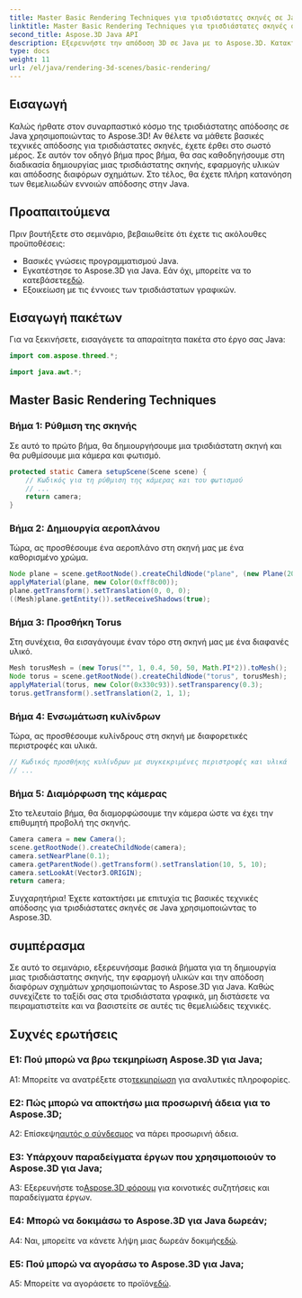 ```yaml
---
title: Master Basic Rendering Techniques για τρισδιάστατες σκηνές σε Java
linktitle: Master Basic Rendering Techniques για τρισδιάστατες σκηνές σε Java
second_title: Aspose.3D Java API
description: Εξερευνήστε την απόδοση 3D σε Java με το Aspose.3D. Κατακτήστε τις βασικές τεχνικές, στήστε σκηνές και αποδώστε σχήματα απρόσκοπτα. Αναβαθμίστε τις δεξιότητές σας στον προγραμματισμό Java σε τρισδιάστατα γραφικά.
type: docs
weight: 11
url: /el/java/rendering-3d-scenes/basic-rendering/
---
```

## Εισαγωγή

Καλώς ήρθατε στον συναρπαστικό κόσμο της τρισδιάστατης απόδοσης σε Java χρησιμοποιώντας το Aspose.3D! Αν θέλετε να μάθετε βασικές τεχνικές απόδοσης για τρισδιάστατες σκηνές, έχετε έρθει στο σωστό μέρος. Σε αυτόν τον οδηγό βήμα προς βήμα, θα σας καθοδηγήσουμε στη διαδικασία δημιουργίας μιας τρισδιάστατης σκηνής, εφαρμογής υλικών και απόδοσης διαφόρων σχημάτων. Στο τέλος, θα έχετε πλήρη κατανόηση των θεμελιωδών εννοιών απόδοσης στην Java.

## Προαπαιτούμενα

Πριν βουτήξετε στο σεμινάριο, βεβαιωθείτε ότι έχετε τις ακόλουθες προϋποθέσεις:

- Βασικές γνώσεις προγραμματισμού Java.
-  Εγκατέστησε το Aspose.3D για Java. Εάν όχι, μπορείτε να το κατεβάσετε[εδώ](https://releases.aspose.com/3d/java/).
- Εξοικείωση με τις έννοιες των τρισδιάστατων γραφικών.

## Εισαγωγή πακέτων

Για να ξεκινήσετε, εισαγάγετε τα απαραίτητα πακέτα στο έργο σας Java:

```java
import com.aspose.threed.*;

import java.awt.*;
```

## Master Basic Rendering Techniques

### Βήμα 1: Ρύθμιση της σκηνής

Σε αυτό το πρώτο βήμα, θα δημιουργήσουμε μια τρισδιάστατη σκηνή και θα ρυθμίσουμε μια κάμερα και φωτισμό.

```java
protected static Camera setupScene(Scene scene) {
    // Κωδικός για τη ρύθμιση της κάμερας και του φωτισμού
    // ...
    return camera;
}
```

### Βήμα 2: Δημιουργία αεροπλάνου

Τώρα, ας προσθέσουμε ένα αεροπλάνο στη σκηνή μας με ένα καθορισμένο χρώμα.

```java
Node plane = scene.getRootNode().createChildNode("plane", (new Plane(20, 20)).toMesh());
applyMaterial(plane, new Color(0xff8c00));
plane.getTransform().setTranslation(0, 0, 0);
((Mesh)plane.getEntity()).setReceiveShadows(true);
```

### Βήμα 3: Προσθήκη Torus

Στη συνέχεια, θα εισαγάγουμε έναν τόρο στη σκηνή μας με ένα διαφανές υλικό.

```java
Mesh torusMesh = (new Torus("", 1, 0.4, 50, 50, Math.PI*2)).toMesh();
Node torus = scene.getRootNode().createChildNode("torus", torusMesh);
applyMaterial(torus, new Color(0x330c93)).setTransparency(0.3);
torus.getTransform().setTranslation(2, 1, 1);
```

### Βήμα 4: Ενσωμάτωση κυλίνδρων

Τώρα, ας προσθέσουμε κυλίνδρους στη σκηνή με διαφορετικές περιστροφές και υλικά.

```java
// Κωδικός προσθήκης κυλίνδρων με συγκεκριμένες περιστροφές και υλικά
// ...
```

### Βήμα 5: Διαμόρφωση της κάμερας

Στο τελευταίο βήμα, θα διαμορφώσουμε την κάμερα ώστε να έχει την επιθυμητή προβολή της σκηνής.

```java
Camera camera = new Camera();
scene.getRootNode().createChildNode(camera);
camera.setNearPlane(0.1);
camera.getParentNode().getTransform().setTranslation(10, 5, 10);
camera.setLookAt(Vector3.ORIGIN);
return camera;
```

Συγχαρητήρια! Έχετε κατακτήσει με επιτυχία τις βασικές τεχνικές απόδοσης για τρισδιάστατες σκηνές σε Java χρησιμοποιώντας το Aspose.3D.

## συμπέρασμα

Σε αυτό το σεμινάριο, εξερευνήσαμε βασικά βήματα για τη δημιουργία μιας τρισδιάστατης σκηνής, την εφαρμογή υλικών και την απόδοση διαφόρων σχημάτων χρησιμοποιώντας το Aspose.3D για Java. Καθώς συνεχίζετε το ταξίδι σας στα τρισδιάστατα γραφικά, μη διστάσετε να πειραματιστείτε και να βασιστείτε σε αυτές τις θεμελιώδεις τεχνικές.

## Συχνές ερωτήσεις

### Ε1: Πού μπορώ να βρω τεκμηρίωση Aspose.3D για Java;

 A1: Μπορείτε να ανατρέξετε στο[τεκμηρίωση](https://reference.aspose.com/3d/java/) για αναλυτικές πληροφορίες.

### Ε2: Πώς μπορώ να αποκτήσω μια προσωρινή άδεια για το Aspose.3D;

 Α2: Επίσκεψη[αυτός ο σύνδεσμος](https://purchase.aspose.com/temporary-license/) να πάρει προσωρινή άδεια.

### Ε3: Υπάρχουν παραδείγματα έργων που χρησιμοποιούν το Aspose.3D για Java;

 A3: Εξερευνήστε το[Aspose.3D φόρουμ](https://forum.aspose.com/c/3d/18) για κοινοτικές συζητήσεις και παραδείγματα έργων.

### Ε4: Μπορώ να δοκιμάσω το Aspose.3D για Java δωρεάν;

 A4: Ναι, μπορείτε να κάνετε λήψη μιας δωρεάν δοκιμής[εδώ](https://releases.aspose.com/).

### Ε5: Πού μπορώ να αγοράσω το Aspose.3D για Java;

 A5: Μπορείτε να αγοράσετε το προϊόν[εδώ](https://purchase.aspose.com/buy).